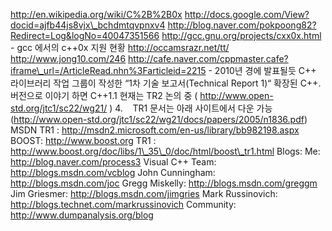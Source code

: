 http://en.wikipedia.org/wiki/C%2B%2B0x
http://docs.google.com/View?docid=ajfb44js8vjx\_bchdmtqvpnxv4
http://blog.naver.com/pokpoong82?Redirect=Log&logNo=40047351566
http://gcc.gnu.org/projects/cxx0x.html - gcc 에서의 c++0x 지원 현황
http://occamsrazr.net/tt/
http://www.jong10.com/246
http://cafe.naver.com/cppmaster.cafe?iframe\_url=/ArticleRead.nhn%3Farticleid=2215 - 2010년 경에 발표될듯
C++ 라이브러리 작업 그룹이 작성한 “1차 기술 보고서(Technical Report 1)“
확장된 C++. 버전으로 이야기 하면 C++1.1
현재는 TR2 논의 중
( http://www.open-std.org/jtc1/sc22/wg21/ )
4.    TR1 문서는 아래 사이트에서 다운 가능
(http://www.open-std.org/jtc1/sc22/wg21/docs/papers/2005/n1836.pdf)
MSDN TR1 : http://msdn2.microsoft.com/en-us/library/bb982198.aspx
BOOST: http://www.boost.org
TR1 : http://www.boost.org/doc/libs/1\_35\_0/doc/html/boost\_tr1.html
Blogs:
Me: http://blog.naver.com/process3
Visual C++ Team: http://blogs.msdn.com/vcblog
John Cunningham: http://blogs.msdn.com/joc
Gregg Miskelly: http://blogs.msdn.com/greggm
Jim Griesmer: http://blogs.msdn.com/jimgries
Mark Russinovich: http://blogs.technet.com/markrussinovich
Community: http://www.dumpanalysis.org/blog

